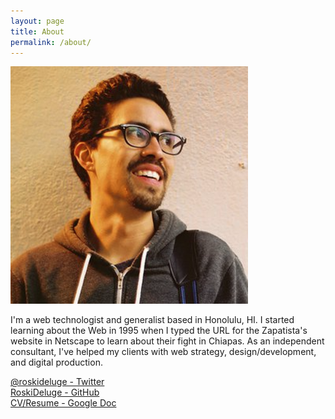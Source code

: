 ```yaml
---
layout: page
title: About
permalink: /about/
---
```


![Roberto Delgado Profile Picture](/img/rd_profile.png)

I'm a web technologist and generalist based in Honolulu, HI. I started learning about the Web in 1995 when I typed the URL for the Zapatista's website in Netscape to learn about their fight in Chiapas. As an independent consultant, I've helped my clients with web strategy, design/development, and digital production.

[@roskideluge - Twitter](https://twitter.com/RoskiDeluge) \
[RoskiDeluge - GitHub](https://github.com/RoskiDeluge) \
[CV/Resume - Google Doc](https://docs.google.com/document/d/1P1K-OeeTXoYnEJ6fLUGh_xHL9dzgGml8Bossw6OioyI/edit?usp=sharing)
